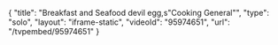 {
    "title": "Breakfast and Seafood devil egg,s\"Cooking General\"",
    "type": "solo",
    "layout": "iframe-static",
    "videoId": "95974651",
    "url": "\/tvpembed\/95974651"
}